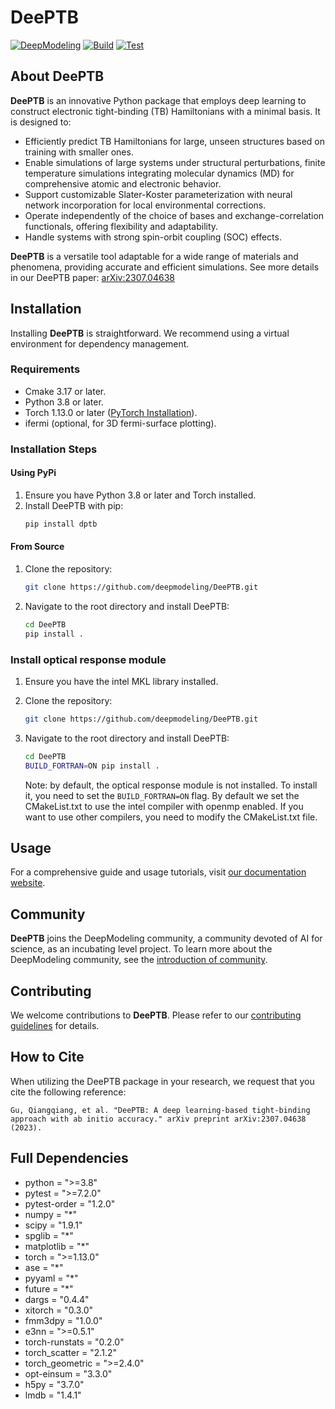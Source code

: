 # DeePTB

[![DeepModeling](https://img.shields.io/badge/DeepModeling-Incubating_Project-blue)](https://github.com/deepmodeling)
[![Build](https://github.com/deepmodeling/DeePTB/actions/workflows/image.yml/badge.svg)](https://github.com/deepmodeling/DeePTB/actions/workflows/image.yml)
[![Test](https://github.com/deepmodeling/DeePTB/actions/workflows/unit_test.yml/badge.svg)](https://github.com/deepmodeling/DeePTB/actions/workflows/unit_test.yml)

## About DeePTB

**DeePTB** is an innovative Python package that employs deep learning to construct electronic tight-binding (TB) Hamiltonians with a minimal basis. It is designed to:

- Efficiently predict TB Hamiltonians for large, unseen structures based on training with smaller ones.
- Enable simulations of large systems under structural perturbations, finite temperature simulations integrating molecular dynamics (MD) for comprehensive atomic and electronic behavior.
- Support customizable Slater-Koster parameterization with neural network incorporation for local environmental corrections. 
- Operate independently of the choice of bases and exchange-correlation functionals, offering flexibility and adaptability.
- Handle systems with strong spin-orbit coupling (SOC) effects.

**DeePTB** is a versatile tool adaptable for a wide range of materials and phenomena, providing accurate and efficient simulations. See more details in our DeePTB paper: [arXiv:2307.04638](http://arxiv.org/abs/2307.04638)

## Installation

Installing **DeePTB** is straightforward. We recommend using a virtual environment for dependency management.

### Requirements
- Cmake 3.17 or later.
- Python 3.8 or later.
- Torch 1.13.0 or later ([PyTorch Installation](https://pytorch.org/get-started/locally)).
- ifermi (optional, for 3D fermi-surface plotting).

### Installation Steps

#### Using PyPi
1. Ensure you have Python 3.8 or later and Torch installed.
2. Install DeePTB with pip:
   ```bash
   pip install dptb
   ```

#### From Source
1. Clone the repository:
   ```bash
   git clone https://github.com/deepmodeling/DeePTB.git
   ```
2. Navigate to the root directory and install DeePTB:
   ```bash
   cd DeePTB
   pip install .
   ```

### Install optical response module
1. Ensure you have the intel MKL library installed.

2. Clone the repository:
   ```bash
   git clone https://github.com/deepmodeling/DeePTB.git
   ```
3. Navigate to the root directory and install DeePTB:
   ```bash
   cd DeePTB
   BUILD_FORTRAN=ON pip install .
   ```
   Note: by default, the optical response module is not installed. To install it, you need to set the `BUILD_FORTRAN=ON` flag. By default we set the CMakeList.txt to use the intel compiler with openmp enabled. If you want to use other compilers, you need to modify the CMakeList.txt file.
   
## Usage
For a comprehensive guide and usage tutorials, visit [our documentation website](https://deeptb.readthedocs.io/en/latest/).



## Community

**DeePTB** joins the DeepModeling community, a community devoted of AI for science, as an incubating level project. To learn more about the DeepModeling community, see the [introduction of community](https://github.com/deepmodeling/community).

## Contributing
We welcome contributions to **DeePTB**. Please refer to our [contributing guidelines](https://deeptb.readthedocs.io/en/latest/community/contribution_guide.html) for details.


## How to Cite

When utilizing the DeePTB package in your research, we request that you cite the following reference:

```text
Gu, Qiangqiang, et al. "DeePTB: A deep learning-based tight-binding approach with ab initio accuracy." arXiv preprint arXiv:2307.04638 (2023).
```

## Full Dependencies
- python = ">=3.8"
- pytest = ">=7.2.0"
- pytest-order = "1.2.0"
- numpy = "*"
- scipy = "1.9.1"
- spglib = "*"
- matplotlib = "*"
- torch = ">=1.13.0"
- ase = "*"
- pyyaml = "*"
- future = "*"
- dargs = "0.4.4"
- xitorch = "0.3.0"
- fmm3dpy = "1.0.0"
- e3nn = ">=0.5.1"
- torch-runstats = "0.2.0"
- torch_scatter = "2.1.2"
- torch_geometric = ">=2.4.0"
- opt-einsum = "3.3.0"
- h5py = "3.7.0"
- lmdb = "1.4.1"

